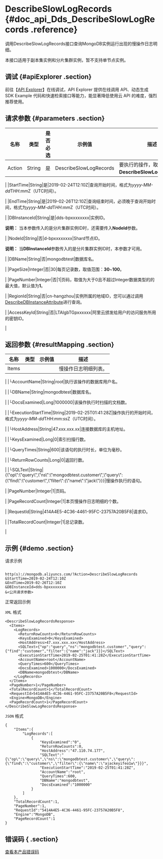 # DescribeSlowLogRecords {#doc_api_Dds_DescribeSlowLogRecords .reference}

调用DescribeSlowLogRecords接口查询MongoDB实例运行出现的慢操作日志明细。

本接口适用于副本集实例和分片集群实例，暂不支持单节点实例。

## 调试 {#apiExplorer .section}

前往【[API Explorer](https://api.aliyun.com/#product=Dds&api=DescribeSlowLogRecords)】在线调试，API Explorer 提供在线调用 API、动态生成 SDK Example 代码和快速检索接口等能力，能显著降低使用云 API 的难度，强烈推荐使用。

## 请求参数 {#parameters .section}

|名称|类型|是否必选|示例值|描述|
|--|--|----|---|--|
|Action|String|是|DescribeSlowLogRecords|要执行的操作，取值：**DescribeSlowLogRecords**。

 |
|StartTime|String|是|2019-02-24T12:10Z|查询开始时间，格式为*yyyy-MM-dd*T*HH:mm*Z（UTC时间）。

 |
|EndTime|String|是|2019-02-26T12:10Z|查询结束时间，必须晚于查询开始时间，格式为*yyyy-MM-dd*T*HH:mm*Z（UTC时间）。

 |
|DBInstanceId|String|是|dds-bpxxxxxxxx|实例ID。

 **说明：** 当本参数传入的是分片集群实例ID时，还需要传入**NodeId**参数。

 |
|NodeId|String|否|d-bpxxxxxxxx|Shard节点ID。

 **说明：** 当**DBInstanceId**参数传入的是分片集群实例ID时，本参数才可用。

 |
|DBName|String|否|mongodbtest|数据库名。

 |
|PageSize|Integer|否|30|每页记录数，取值范围：**30**~**100**。

 |
|PageNumber|Integer|否|1|页码，取值为大于0且不超过Integer数据类型的的最大值，默认值为**1**。

 |
|RegionId|String|否|cn-hangzhou|实例所属的地域ID，您可以通过调用[DescribeDBInstanceAttribute](~~62010~~)进行查询。

 |
|AccessKeyId|String|否|LTAIgbTGpxxxxxx|阿里云颁发给用户的访问服务所用的密钥ID。

 |

## 返回参数 {#resultMapping .section}

|名称|类型|示例值|描述|
|--|--|---|--|
|Items| | |慢操作日志明细列表。

 |
|└AccountName|String|root|执行该操作的数据库用户名。

 |
|└DBName|String|mongodbtest|数据库名。

 |
|└DocsExamined|Long|1000000|该操作执行时扫描的文档数。

 |
|└ExecutionStartTime|String|2019-02-25T01:41:28Z|操作执行的开始时间，格式为*yyyy-MM-dd*T*HH:mm:ss*Z（UTC时间）。

 |
|└HostAddress|String|47.xxx.xxx.xx|连接数据库的主机地址。

 |
|└KeysExamined|Long|0|索引扫描行数。

 |
|└QueryTimes|String|600|该语句的执行时长，单位为毫秒。

 |
|└ReturnRowCounts|Long|0|返回行数。

 |
|└SQLText|String|\{\\"op\\":\\"query\\",\\"ns\\":\\"mongodbtest.customer\\",\\"query\\":\{\\"find\\":\\"customer\\",\\"filter\\":\{\\"name\\":\\"jack\\"\}\}\}|慢操作执行的语句。

 |
|PageNumber|Integer|1|页码。

 |
|PageRecordCount|Integer|1|本页慢操作日志明细的个数。

 |
|RequestId|String|414A4E5-4C36-4461-95FC-23757A20B5F8|请求ID。

 |
|TotalRecordCount|Integer|1|总记录数。

 |

## 示例 {#demo .section}

请求示例

``` {#request_demo}

http(s)://mongodb.aliyuncs.com/?Action=DescribeSlowLogRecords
&StartTime=2019-02-24T12:10Z
&EndTime=2019-02-26T12:10Z
&DBInstanceId=dds-bpxxxxxxxx
&<公共请求参数>

```

正常返回示例

`XML` 格式

``` {#xml_return_success_demo}
<DescribeSlowLogRecordsResponse>
  <Items>
    <LogRecords>
      <ReturnRowCounts>0</ReturnRowCounts>
      <KeysExamined>0</KeysExamined>
      <HostAddress>47.xxx.xxx.xx</HostAddress>
      <SQLText>{"op":"query","ns":"mongodbtest.customer","query":{"find":"customer","filter":{"name":"jack"}}}</SQLText>
      <ExecutionStartTime>2019-02-25T01:41:28Z</ExecutionStartTime>
      <AccountName>root</AccountName>
      <QueryTimes>600</QueryTimes>
      <DocsExamined>1000000</DocsExamined>
      <DBName>mongodbtest</DBName>
    </LogRecords>
  </Items>
  <PageNumber>1</PageNumber>
  <TotalRecordCount>1</TotalRecordCount>
  <RequestId>5414A4E5-4C36-4461-95FC-23757A20B5F8</RequestId>
  <Engine>MongoDB</Engine>
  <PageRecordCount>1</PageRecordCount>
</DescribeSlowLogRecordsResponse>

```

`JSON` 格式

``` {#json_return_success_demo}
{
	"Items":{
		"LogRecords":[
			{
				"KeysExamined":"0",
				"ReturnRowCounts":0,
				"HostAddress":"47.110.74.177",
				"SQLText":"{\"op\":\"query\",\"ns\":\"mongodbtest.customer\",\"query\":{\"find\":\"customer\",\"filter\":{\"name\":\"ajackeyifeo1w\"}}}",
				"ExecutionStartTime":"2019-02-25T01:41:28Z",
				"AccountName":"root",
				"QueryTimes":600,
				"DBName":"mongodbtest",
				"DocsExamined":"1000000"
			}
		]
	},
	"TotalRecordCount":1,
	"PageNumber":1,
	"RequestId":"5414A4E5-4C36-4461-95FC-23757A20B5F8",
	"Engine":"MongoDB",
	"PageRecordCount":1
}
```

## 错误码 { .section}

[查看本产品错误码](https://error-center.aliyun.com/status/product/Dds)


